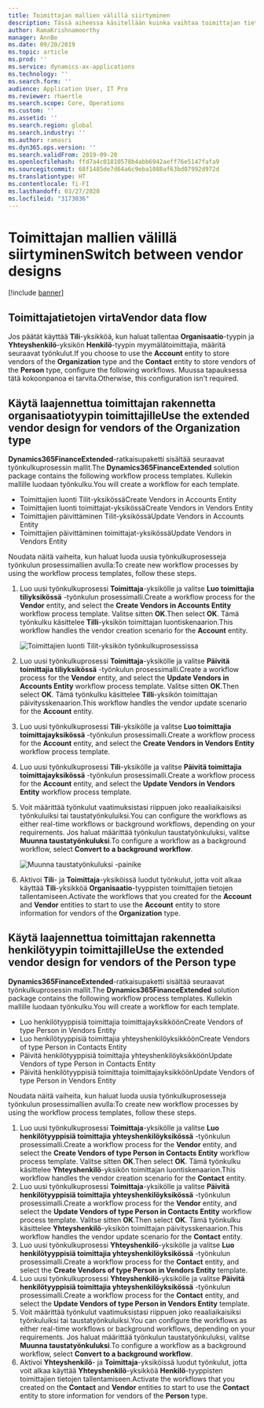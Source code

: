```yaml
---
title: Toimittajan mallien välillä siirtyminen
description: Tässä aiheessa käsitellään kuinka vaihtaa toimittajan tietojen integrointia Finance and Operations -sovellusten ja Common Data Servicen välillä.
author: RamaKrishnamoorthy
manager: AnnBe
ms.date: 09/20/2019
ms.topic: article
ms.prod: ''
ms.service: dynamics-ax-applications
ms.technology: ''
ms.search.form: ''
audience: Application User, IT Pro
ms.reviewer: rhaertle
ms.search.scope: Core, Operations
ms.custom: ''
ms.assetid: ''
ms.search.region: global
ms.search.industry: ''
ms.author: ramasri
ms.dyn365.ops.version: ''
ms.search.validFrom: 2019-09-20
ms.openlocfilehash: ffd7a4c01810578b4abb6942aeff76e5147fafa9
ms.sourcegitcommit: 68f1485de7d64a6c9eba1088af63bd07992d972d
ms.translationtype: HT
ms.contentlocale: fi-FI
ms.lasthandoff: 03/27/2020
ms.locfileid: "3173036"
---
```

# <a name="switch-between-vendor-designs"></a><span data-ttu-id="2b2ea-103">Toimittajan mallien välillä siirtyminen</span><span class="sxs-lookup"><span data-stu-id="2b2ea-103">Switch between vendor designs</span></span>

[!include [banner](../../includes/banner.md)]



## <a name="vendor-data-flow"></a><span data-ttu-id="2b2ea-104">Toimittajatietojen virta</span><span class="sxs-lookup"><span data-stu-id="2b2ea-104">Vendor data flow</span></span> 

<span data-ttu-id="2b2ea-105">Jos päätät käyttää **Tili**-yksikköä, kun haluat tallentaa **Organisaatio**-tyypin ja **Yhteyshenkilö**-yksikön **Henkilö**-tyypin myymälätoimittajia, määritä seuraavat työnkulut.</span><span class="sxs-lookup"><span data-stu-id="2b2ea-105">If you choose to use the **Account** entity to store vendors of the **Organization** type and the **Contact** entity to store vendors of the **Person** type, configure the following workflows.</span></span> <span data-ttu-id="2b2ea-106">Muussa tapauksessa tätä kokoonpanoa ei tarvita.</span><span class="sxs-lookup"><span data-stu-id="2b2ea-106">Otherwise, this configuration isn't required.</span></span>

## <a name="use-the-extended-vendor-design-for-vendors-of-the-organization-type"></a><span data-ttu-id="2b2ea-107">Käytä laajennettua toimittajan rakennetta organisaatiotyypin toimittajille</span><span class="sxs-lookup"><span data-stu-id="2b2ea-107">Use the extended vendor design for vendors of the Organization type</span></span>

<span data-ttu-id="2b2ea-108">**Dynamics365FinanceExtended**-ratkaisupaketti sisältää seuraavat työnkulkuprosessin mallit.</span><span class="sxs-lookup"><span data-stu-id="2b2ea-108">The **Dynamics365FinanceExtended** solution package contains the following workflow process templates.</span></span> <span data-ttu-id="2b2ea-109">Kullekin mallille luodaan työnkulku.</span><span class="sxs-lookup"><span data-stu-id="2b2ea-109">You will create a workflow for each template.</span></span>

+ <span data-ttu-id="2b2ea-110">Toimittajien luonti Tilit-yksikössä</span><span class="sxs-lookup"><span data-stu-id="2b2ea-110">Create Vendors in Accounts Entity</span></span>
+ <span data-ttu-id="2b2ea-111">Toimittajien luonti toimittajat-yksikössä</span><span class="sxs-lookup"><span data-stu-id="2b2ea-111">Create Vendors in Vendors Entity</span></span>
+ <span data-ttu-id="2b2ea-112">Toimittajien päivittäminen Tilit-yksikössä</span><span class="sxs-lookup"><span data-stu-id="2b2ea-112">Update Vendors in Accounts Entity</span></span>
+ <span data-ttu-id="2b2ea-113">Toimittajien päivittäminen toimittajat-yksikössä</span><span class="sxs-lookup"><span data-stu-id="2b2ea-113">Update Vendors in Vendors Entity</span></span>

<span data-ttu-id="2b2ea-114">Noudata näitä vaiheita, kun haluat luoda uusia työnkulkuprosesseja työnkulun prosessimallien avulla:</span><span class="sxs-lookup"><span data-stu-id="2b2ea-114">To create new workflow processes by using the workflow process templates, follow these steps.</span></span>

1. <span data-ttu-id="2b2ea-115">Luo uusi työnkulkuprosessi **Toimittaja**-yksikölle ja valitse **Luo toimittajia tiliyksikössä** -työnkulun prosessimalli.</span><span class="sxs-lookup"><span data-stu-id="2b2ea-115">Create a workflow process for the **Vendor** entity, and select the **Create Vendors in Accounts Entity** workflow process template.</span></span> <span data-ttu-id="2b2ea-116">Valitse sitten **OK**.</span><span class="sxs-lookup"><span data-stu-id="2b2ea-116">Then select **OK**.</span></span> <span data-ttu-id="2b2ea-117">Tämä työnkulku käsittelee **Tilli**-yksikön toimittajan luontiskenaarion.</span><span class="sxs-lookup"><span data-stu-id="2b2ea-117">This workflow handles the vendor creation scenario for the **Account** entity.</span></span>

    ![Toimittajien luonti Tilit-yksikön työnkulkuprosessissa](media/create_process.png)

2. <span data-ttu-id="2b2ea-119">Luo uusi työnkulkuprosessi **Toimittaja**-yksikölle ja valitse **Päivitä toimittajia tiliyksikössä** -työnkulun prosessimalli.</span><span class="sxs-lookup"><span data-stu-id="2b2ea-119">Create a workflow process for the **Vendor** entity, and select the **Update Vendors in Accounts Entity** workflow process template.</span></span> <span data-ttu-id="2b2ea-120">Valitse sitten **OK**.</span><span class="sxs-lookup"><span data-stu-id="2b2ea-120">Then select **OK**.</span></span> <span data-ttu-id="2b2ea-121">Tämä työnkulku käsittelee **Tilli**-yksikön toimittajan päivitysskenaarion.</span><span class="sxs-lookup"><span data-stu-id="2b2ea-121">This workflow handles the vendor update scenario for the **Account** entity.</span></span>
3. <span data-ttu-id="2b2ea-122">Luo uusi työnkulkuprosessi **Tili**-yksikölle ja valitse **Luo toimittajia toimittajayksikössä** -työnkulun prosessimalli.</span><span class="sxs-lookup"><span data-stu-id="2b2ea-122">Create a workflow process for the **Account** entity, and select the **Create Vendors in Vendors Entity** workflow process template.</span></span>
4. <span data-ttu-id="2b2ea-123">Luo uusi työnkulkuprosessi **Tili**-yksikölle ja valitse **Päivitä toimittajia toimittajayksikössä** -työnkulun prosessimalli.</span><span class="sxs-lookup"><span data-stu-id="2b2ea-123">Create a workflow process for the **Account** entity, and select the **Update Vendors in Vendors Entity** workflow process template.</span></span>
5. <span data-ttu-id="2b2ea-124">Voit määrittää työnkulut vaatimuksistasi riippuen joko reaaliaikaisiksi työnkuluiksi tai taustatyönkuluiksi.</span><span class="sxs-lookup"><span data-stu-id="2b2ea-124">You can configure the workflows as either real-time workflows or background workflows, depending on your requirements.</span></span> <span data-ttu-id="2b2ea-125">Jos haluat määrittää työnkulun taustatyönkuluksi, valitse **Muunna taustatyönkuluksi**.</span><span class="sxs-lookup"><span data-stu-id="2b2ea-125">To configure a workflow as a background workflow, select **Convert to a background workflow**.</span></span>

    ![Muunna taustatyönkuluksi -painike](media/background_workflow.png)

6. <span data-ttu-id="2b2ea-127">Aktivoi **Tili**- ja **Toimittaja**-yksiköissä luodut työnkulut, jotta voit alkaa käyttää **Tili**-yksikköä **Organisaatio**-tyyppisten toimittajien tietojen tallentamiseen.</span><span class="sxs-lookup"><span data-stu-id="2b2ea-127">Activate the workflows that you created for the **Account** and **Vendor** entities to start to use the **Account** entity to store information for vendors of the **Organization** type.</span></span>

## <a name="use-the-extended-vendor-design-for-vendors-of-the-person-type"></a><span data-ttu-id="2b2ea-128">Käytä laajennettua toimittajan rakennetta henkilötyypin toimittajille</span><span class="sxs-lookup"><span data-stu-id="2b2ea-128">Use the extended vendor design for vendors of the Person type</span></span>

<span data-ttu-id="2b2ea-129">**Dynamics365FinanceExtended**-ratkaisupaketti sisältää seuraavat työnkulkuprosessin mallit.</span><span class="sxs-lookup"><span data-stu-id="2b2ea-129">The **Dynamics365FinanceExtended** solution package contains the following workflow process templates.</span></span> <span data-ttu-id="2b2ea-130">Kullekin mallille luodaan työnkulku.</span><span class="sxs-lookup"><span data-stu-id="2b2ea-130">You will create a workflow for each template.</span></span>

+ <span data-ttu-id="2b2ea-131">Luo henkilötyyppisiä toimittajia toimittajayksikköön</span><span class="sxs-lookup"><span data-stu-id="2b2ea-131">Create Vendors of type Person in Vendors Entity</span></span>
+ <span data-ttu-id="2b2ea-132">Luo henkilötyyppisiä toimittajia yhteyshenkilöyksikköön</span><span class="sxs-lookup"><span data-stu-id="2b2ea-132">Create Vendors of type Person in Contacts Entity</span></span>
+ <span data-ttu-id="2b2ea-133">Päivitä henkilötyyppisiä toimittajia yhteyshenkilöyksikköön</span><span class="sxs-lookup"><span data-stu-id="2b2ea-133">Update Vendors of type Person in Contacts Entity</span></span>
+ <span data-ttu-id="2b2ea-134">Päivitä henkilötyyppisiä toimittajia toimittajayksikköön</span><span class="sxs-lookup"><span data-stu-id="2b2ea-134">Update Vendors of type Person in Vendors Entity</span></span>

<span data-ttu-id="2b2ea-135">Noudata näitä vaiheita, kun haluat luoda uusia työnkulkuprosesseja työnkulun prosessimallien avulla:</span><span class="sxs-lookup"><span data-stu-id="2b2ea-135">To create new workflow processes by using the workflow process templates, follow these steps.</span></span>

1. <span data-ttu-id="2b2ea-136">Luo uusi työnkulkuprosessi **Toimittaja**-yksikölle ja valitse **Luo henkilötyyppisiä toimittajia yhteyshenkilöyksikössä** -työnkulun prosessimalli.</span><span class="sxs-lookup"><span data-stu-id="2b2ea-136">Create a workflow process for the **Vendor** entity, and select the **Create Vendors of type Person in Contacts Entity** workflow process template.</span></span> <span data-ttu-id="2b2ea-137">Valitse sitten **OK**.</span><span class="sxs-lookup"><span data-stu-id="2b2ea-137">Then select **OK**.</span></span> <span data-ttu-id="2b2ea-138">Tämä työnkulku käsittelee **Yhteyshenkilö**-yksikön toimittajan luontiskenaarion.</span><span class="sxs-lookup"><span data-stu-id="2b2ea-138">This workflow handles the vendor creation scenario for the **Contact** entity.</span></span>
2. <span data-ttu-id="2b2ea-139">Luo uusi työnkulkuprosessi **Toimittaja**-yksikölle ja valitse **Päivitä henkilötyyppisiä toimittajia yhteyshenkilöyksikössä** -työnkulun prosessimalli.</span><span class="sxs-lookup"><span data-stu-id="2b2ea-139">Create a workflow process for the **Vendor** entity, and select the **Update Vendors of type Person in Contacts Entity** workflow process template.</span></span> <span data-ttu-id="2b2ea-140">Valitse sitten **OK**.</span><span class="sxs-lookup"><span data-stu-id="2b2ea-140">Then select **OK**.</span></span> <span data-ttu-id="2b2ea-141">Tämä työnkulku käsittelee **Yhteyshenkilö**-yksikön toimittajan päivitysskenaarion.</span><span class="sxs-lookup"><span data-stu-id="2b2ea-141">This workflow handles the vendor update scenario for the **Contact** entity.</span></span>
3. <span data-ttu-id="2b2ea-142">Luo uusi työnkulkuprosessi **Yhteyshenkilö**-yksikölle ja valitse **Luo henkilötyyppisiä toimittajia yhteyshenkilöyksikössä** -työnkulun prosessimalli.</span><span class="sxs-lookup"><span data-stu-id="2b2ea-142">Create a workflow process for the **Contact** entity, and select the **Create Vendors of type Person in Vendors Entity** template.</span></span>
4. <span data-ttu-id="2b2ea-143">Luo uusi työnkulkuprosessi **Yhteyshenkilö**-yksikölle ja valitse **Päivitä henkilötyyppisiä toimittajia yhteyshenkilöyksikössä** -työnkulun prosessimalli.</span><span class="sxs-lookup"><span data-stu-id="2b2ea-143">Create a workflow process for the **Contact** entity, and select the **Update Vendors of type Person in Vendors Entity** template.</span></span>
5. <span data-ttu-id="2b2ea-144">Voit määrittää työnkulut vaatimuksistasi riippuen joko reaaliaikaisiksi työnkuluiksi tai taustatyönkuluiksi.</span><span class="sxs-lookup"><span data-stu-id="2b2ea-144">You can configure the workflows as either real-time workflows or background workflows, depending on your requirements.</span></span> <span data-ttu-id="2b2ea-145">Jos haluat määrittää työnkulun taustatyönkuluksi, valitse **Muunna taustatyönkuluksi**.</span><span class="sxs-lookup"><span data-stu-id="2b2ea-145">To configure a workflow as a background workflow, select **Convert to a background workflow**.</span></span>
6. <span data-ttu-id="2b2ea-146">Aktivoi **Yhteyshenkilö**- ja **Toimittaja**-yksiköissä luodut työnkulut, jotta voit alkaa käyttää **Yhteyshenkilö**-yksikköä **Henkilö**-tyyppisten toimittajien tietojen tallentamiseen.</span><span class="sxs-lookup"><span data-stu-id="2b2ea-146">Activate the workflows that you created on the **Contact** and **Vendor** entities to start to use the **Contact** entity to store information for vendors of the **Person** type.</span></span>
